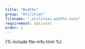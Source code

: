 ```yaml
---
title: "Widths"
group: "Utilities"
filename: "_utilities.widths.scss"
requirement: optional
order: 1
---
```


{% include file-info.html %}
